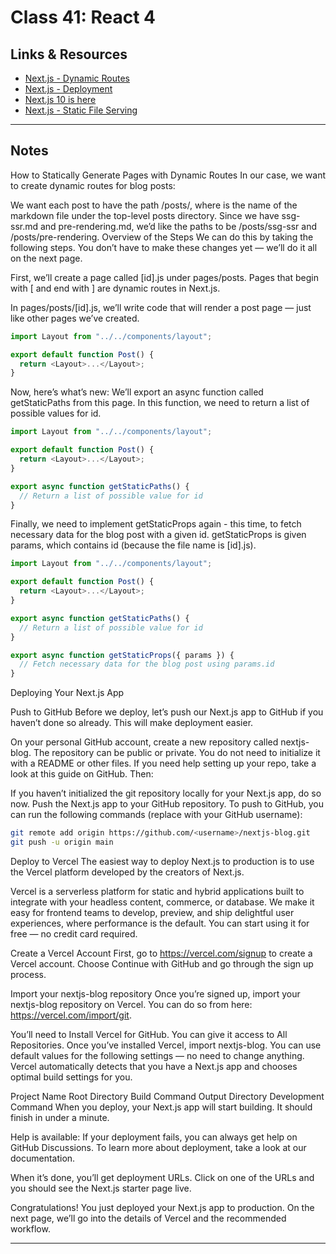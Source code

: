 # Class 41: React 4

## Links & Resources

- [Next.js - Dynamic Routes](https://nextjs.org/learn/basics/dynamic-routes)
- [Next.js - Deployment](https://nextjs.org/learn/basics/deploying-nextjs-app)
- [Next.js 10 is here](https://www.youtube.com/watch?v=JWCS5IdECVI)
- [Next.js - Static File Serving](https://nextjs.org/docs/basic-features/static-file-serving)

<hr>

## Notes

How to Statically Generate Pages with Dynamic Routes
In our case, we want to create dynamic routes for blog posts:

We want each post to have the path /posts/<id>, where <id> is the name of the markdown file under the top-level posts directory.
Since we have ssg-ssr.md and pre-rendering.md, we’d like the paths to be /posts/ssg-ssr and /posts/pre-rendering.
Overview of the Steps
We can do this by taking the following steps. You don’t have to make these changes yet — we’ll do it all on the next page.

First, we’ll create a page called [id].js under pages/posts. Pages that begin with [ and end with ] are dynamic routes in Next.js.

In pages/posts/[id].js, we’ll write code that will render a post page — just like other pages we’ve created.

```javascript
import Layout from "../../components/layout";

export default function Post() {
  return <Layout>...</Layout>;
}
```

Now, here’s what’s new: We’ll export an async function called getStaticPaths from this page. In this function, we need to return a list of possible values for id.

```javascript
import Layout from "../../components/layout";

export default function Post() {
  return <Layout>...</Layout>;
}

export async function getStaticPaths() {
  // Return a list of possible value for id
}
```

Finally, we need to implement getStaticProps again - this time, to fetch necessary data for the blog post with a given id. getStaticProps is given params, which contains id (because the file name is [id].js).

```javascript
import Layout from "../../components/layout";

export default function Post() {
  return <Layout>...</Layout>;
}

export async function getStaticPaths() {
  // Return a list of possible value for id
}

export async function getStaticProps({ params }) {
  // Fetch necessary data for the blog post using params.id
}
```

Deploying Your Next.js App

Push to GitHub
Before we deploy, let’s push our Next.js app to GitHub if you haven’t done so already. This will make deployment easier.

On your personal GitHub account, create a new repository called nextjs-blog.
The repository can be public or private. You do not need to initialize it with a README or other files.
If you need help setting up your repo, take a look at this guide on GitHub.
Then:

If you haven’t initialized the git repository locally for your Next.js app, do so now.
Push the Next.js app to your GitHub repository.
To push to GitHub, you can run the following commands (replace <username> with your GitHub username):

```bash
git remote add origin https://github.com/<username>/nextjs-blog.git
git push -u origin main
```

Deploy to Vercel
The easiest way to deploy Next.js to production is to use the Vercel platform developed by the creators of Next.js.

Vercel is a serverless platform for static and hybrid applications built to integrate with your headless content, commerce, or database. We make it easy for frontend teams to develop, preview, and ship delightful user experiences, where performance is the default. You can start using it for free — no credit card required.

Create a Vercel Account
First, go to https://vercel.com/signup to create a Vercel account. Choose Continue with GitHub and go through the sign up process.

Import your nextjs-blog repository
Once you’re signed up, import your nextjs-blog repository on Vercel. You can do so from here: https://vercel.com/import/git.

You’ll need to Install Vercel for GitHub. You can give it access to All Repositories.
Once you’ve installed Vercel, import nextjs-blog.
You can use default values for the following settings — no need to change anything. Vercel automatically detects that you have a Next.js app and chooses optimal build settings for you.

Project Name
Root Directory
Build Command
Output Directory
Development Command
When you deploy, your Next.js app will start building. It should finish in under a minute.

Help is available: If your deployment fails, you can always get help on GitHub Discussions. To learn more about deployment, take a look at our documentation.

When it’s done, you’ll get deployment URLs. Click on one of the URLs and you should see the Next.js starter page live.

Congratulations! You just deployed your Next.js app to production. On the next page, we’ll go into the details of Vercel and the recommended workflow.

<hr>